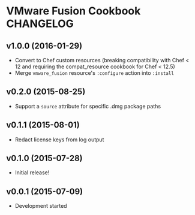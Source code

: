 VMware Fusion Cookbook CHANGELOG
================================

v1.0.0 (2016-01-29)
-------------------
- Convert to Chef custom resources (breaking compatibility with Chef < 12 and
  requiring the compat_resource cookbook for Chef < 12.5)
- Merge `vmware_fusion` resource's `:configure` action into `:install`

v0.2.0 (2015-08-25)
-------------------
- Support a `source` attribute for specific .dmg package paths

v0.1.1 (2015-08-01)
-------------------
- Redact license keys from log output

v0.1.0 (2015-07-28)
-------------------
- Initial release!

v0.0.1 (2015-07-09)
-------------------
- Development started
